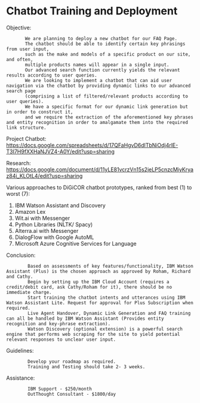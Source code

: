# Chatbot Training and Deployment

Objective: 

           We are planning to deploy a new chatbot for our FAQ Page. 
           The chatbot should be able to identify certain key phrasings from user input, 
           such as the make and models of a specific product on our site, and often, 
           multiple products names will appear in a single input. 
           Our advanced search function currently yields the relevant results according to user queries. 
           We are looking to implement a chatbot that can aid user navigation via the chatbot by providing dynamic links to our advanced search page
           (comprising a list of filtered/relevant products according to user queries). 
           We have a specific format for our dynamic link generation but in order to construct it, 
           and we require the extraction of the aforementioned key phrases and entity recognition in order to amalgamate them into the required link structure.
           
Project Chatbot: https://docs.google.com/spreadsheets/d/17QFaHgvD6dlTbNiOdj4rlE-T3I7H9fXXHaNJVZ4-A0Y/edit?usp=sharing

Research: https://docs.google.com/document/d/11yLE81vcrzVn15s2jeLP5cnzcMiyKryaz84i_KLOtL4/edit?usp=sharing

Various approaches to DiGiCOR chatbot prototypes, ranked from best (1) to worst (7):
1. IBM Watson Assistant and Discovery
2. Amazon Lex
3. Wit.ai with Messenger
4. Python Libraries (NLTK/ Spacy)
5. Alterra.ai with Messenger
6. DialogFlow with Google AutoML
7. Microsoft Azure Cognitive Services for Language

Conclusion: 

            Based on assessments of key features/functionality, IBM Watson Assistant (Plus) is the chosen approach as approved by Roham, Richard and Cathy.
            Begin by setting up the IBM Cloud Account (requires a credit/debit card, ask Cathy/Roham for it), there should be no immediate charge. 
            Start training the chatbot intents and utterances using IBM Watson Assistant Lite. Request for approval for Plus Subscription when required.
            Live Agent Handover, Dynamic Link Generation and FAQ training can all be handled by IBM Watson Assistant (Provides entity recognition and key-phrase extraction).
            Watson Discovery (optional extension) is a powerful search engine that performs web scraping for the site to yield potential relevant responses to unclear user input.
            
Guidelines: 

            Develop your roadmap as required. 
            Training and Testing should take 2- 3 weeks.
            
Assistance: 

            IBM Support - $250/month
            OutThought Consultant - $1800/day
